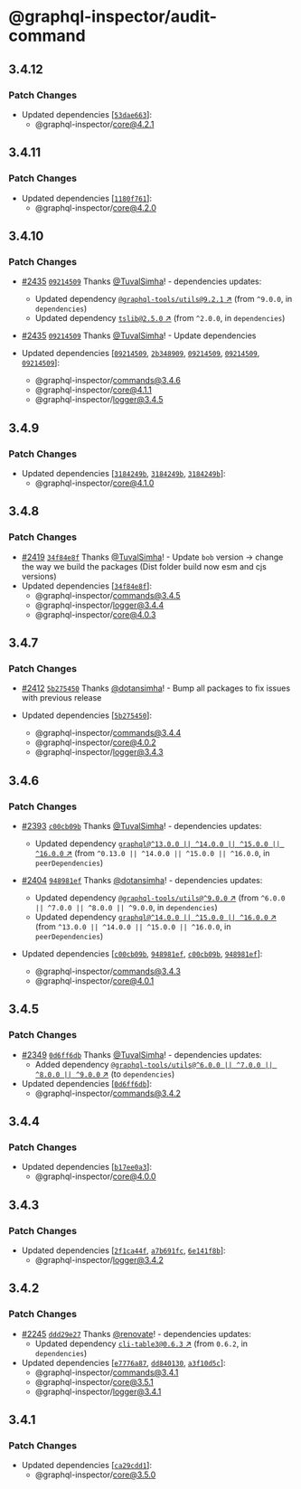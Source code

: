 # @graphql-inspector/audit-command

## 3.4.12

### Patch Changes

- Updated dependencies
  [[`53dae663`](https://github.com/kamilkisiela/graphql-inspector/commit/53dae6636ef99d35ba2d4606b5000580983c9230)]:
  - @graphql-inspector/core@4.2.1

## 3.4.11

### Patch Changes

- Updated dependencies
  [[`1180f761`](https://github.com/kamilkisiela/graphql-inspector/commit/1180f7614f2cf8c68410be07e1a7615c8bb83625)]:
  - @graphql-inspector/core@4.2.0

## 3.4.10

### Patch Changes

- [#2435](https://github.com/kamilkisiela/graphql-inspector/pull/2435)
  [`09214509`](https://github.com/kamilkisiela/graphql-inspector/commit/09214509bf938cfc9472288d08cea92cad116857)
  Thanks [@TuvalSimha](https://github.com/TuvalSimha)! - dependencies updates:

  - Updated dependency
    [`@graphql-tools/utils@9.2.1` ↗︎](https://www.npmjs.com/package/@graphql-tools/utils/v/9.2.1)
    (from `^9.0.0`, in `dependencies`)
  - Updated dependency [`tslib@2.5.0` ↗︎](https://www.npmjs.com/package/tslib/v/2.5.0) (from
    `^2.0.0`, in `dependencies`)

- [#2435](https://github.com/kamilkisiela/graphql-inspector/pull/2435)
  [`09214509`](https://github.com/kamilkisiela/graphql-inspector/commit/09214509bf938cfc9472288d08cea92cad116857)
  Thanks [@TuvalSimha](https://github.com/TuvalSimha)! - Update dependencies

- Updated dependencies
  [[`09214509`](https://github.com/kamilkisiela/graphql-inspector/commit/09214509bf938cfc9472288d08cea92cad116857),
  [`2b348909`](https://github.com/kamilkisiela/graphql-inspector/commit/2b348909abfe41a2fc45555d37c7e6f3d94e94b7),
  [`09214509`](https://github.com/kamilkisiela/graphql-inspector/commit/09214509bf938cfc9472288d08cea92cad116857),
  [`09214509`](https://github.com/kamilkisiela/graphql-inspector/commit/09214509bf938cfc9472288d08cea92cad116857),
  [`09214509`](https://github.com/kamilkisiela/graphql-inspector/commit/09214509bf938cfc9472288d08cea92cad116857)]:
  - @graphql-inspector/commands@3.4.6
  - @graphql-inspector/core@4.1.1
  - @graphql-inspector/logger@3.4.5

## 3.4.9

### Patch Changes

- Updated dependencies
  [[`3184249b`](https://github.com/kamilkisiela/graphql-inspector/commit/3184249bc3a912ca04e934efd0fb5b978eb95ce7),
  [`3184249b`](https://github.com/kamilkisiela/graphql-inspector/commit/3184249bc3a912ca04e934efd0fb5b978eb95ce7),
  [`3184249b`](https://github.com/kamilkisiela/graphql-inspector/commit/3184249bc3a912ca04e934efd0fb5b978eb95ce7)]:
  - @graphql-inspector/core@4.1.0

## 3.4.8

### Patch Changes

- [#2419](https://github.com/kamilkisiela/graphql-inspector/pull/2419)
  [`34f84e8f`](https://github.com/kamilkisiela/graphql-inspector/commit/34f84e8f58a083f56d2d049a3b865d4fdfa468bc)
  Thanks [@TuvalSimha](https://github.com/TuvalSimha)! - Update `bob` version -> change the way we
  build the packages (Dist folder build now esm and cjs versions)
- Updated dependencies
  [[`34f84e8f`](https://github.com/kamilkisiela/graphql-inspector/commit/34f84e8f58a083f56d2d049a3b865d4fdfa468bc)]:
  - @graphql-inspector/commands@3.4.5
  - @graphql-inspector/logger@3.4.4
  - @graphql-inspector/core@4.0.3

## 3.4.7

### Patch Changes

- [#2412](https://github.com/kamilkisiela/graphql-inspector/pull/2412)
  [`5b275450`](https://github.com/kamilkisiela/graphql-inspector/commit/5b2754500d44771582310822fce629bb44d56528)
  Thanks [@dotansimha](https://github.com/dotansimha)! - Bump all packages to fix issues with
  previous release

- Updated dependencies
  [[`5b275450`](https://github.com/kamilkisiela/graphql-inspector/commit/5b2754500d44771582310822fce629bb44d56528)]:
  - @graphql-inspector/commands@3.4.4
  - @graphql-inspector/core@4.0.2
  - @graphql-inspector/logger@3.4.3

## 3.4.6

### Patch Changes

- [#2393](https://github.com/kamilkisiela/graphql-inspector/pull/2393)
  [`c00cb09b`](https://github.com/kamilkisiela/graphql-inspector/commit/c00cb09b8576efe13745300456679bda0b2675aa)
  Thanks [@TuvalSimha](https://github.com/TuvalSimha)! - dependencies updates:

  - Updated dependency
    [`graphql@^13.0.0 || ^14.0.0 || ^15.0.0 || ^16.0.0` ↗︎](https://www.npmjs.com/package/graphql/v/13.0.0)
    (from `^0.13.0 || ^14.0.0 || ^15.0.0 || ^16.0.0`, in `peerDependencies`)

- [#2404](https://github.com/kamilkisiela/graphql-inspector/pull/2404)
  [`948981ef`](https://github.com/kamilkisiela/graphql-inspector/commit/948981ef61f2c72e31db982f2547f7ef6b9b48f8)
  Thanks [@dotansimha](https://github.com/dotansimha)! - dependencies updates:
  - Updated dependency
    [`@graphql-tools/utils@^9.0.0` ↗︎](https://www.npmjs.com/package/@graphql-tools/utils/v/9.0.0)
    (from `^6.0.0 || ^7.0.0 || ^8.0.0 || ^9.0.0`, in `dependencies`)
  - Updated dependency
    [`graphql@^14.0.0 || ^15.0.0 || ^16.0.0` ↗︎](https://www.npmjs.com/package/graphql/v/14.0.0)
    (from `^13.0.0 || ^14.0.0 || ^15.0.0 || ^16.0.0`, in `peerDependencies`)
- Updated dependencies
  [[`c00cb09b`](https://github.com/kamilkisiela/graphql-inspector/commit/c00cb09b8576efe13745300456679bda0b2675aa),
  [`948981ef`](https://github.com/kamilkisiela/graphql-inspector/commit/948981ef61f2c72e31db982f2547f7ef6b9b48f8),
  [`c00cb09b`](https://github.com/kamilkisiela/graphql-inspector/commit/c00cb09b8576efe13745300456679bda0b2675aa),
  [`948981ef`](https://github.com/kamilkisiela/graphql-inspector/commit/948981ef61f2c72e31db982f2547f7ef6b9b48f8)]:
  - @graphql-inspector/commands@3.4.3
  - @graphql-inspector/core@4.0.1

## 3.4.5

### Patch Changes

- [#2349](https://github.com/kamilkisiela/graphql-inspector/pull/2349)
  [`0d6ff6db`](https://github.com/kamilkisiela/graphql-inspector/commit/0d6ff6dbdfd51caffae30715bd66c77e7156a641)
  Thanks [@TuvalSimha](https://github.com/TuvalSimha)! - dependencies updates:
  - Added dependency
    [`@graphql-tools/utils@^6.0.0 || ^7.0.0 || ^8.0.0 || ^9.0.0` ↗︎](https://www.npmjs.com/package/@graphql-tools/utils/v/6.0.0)
    (to `dependencies`)
- Updated dependencies
  [[`0d6ff6db`](https://github.com/kamilkisiela/graphql-inspector/commit/0d6ff6dbdfd51caffae30715bd66c77e7156a641)]:
  - @graphql-inspector/commands@3.4.2

## 3.4.4

### Patch Changes

- Updated dependencies
  [[`b17ee0a3`](https://github.com/kamilkisiela/graphql-inspector/commit/b17ee0a380a7153bf4c0a1a23e5a725726e51d0f)]:
  - @graphql-inspector/core@4.0.0

## 3.4.3

### Patch Changes

- Updated dependencies
  [[`2f1ca44f`](https://github.com/kamilkisiela/graphql-inspector/commit/2f1ca44f9283aee6c35feb95d384c1bf8e71cfb9),
  [`a7b691fc`](https://github.com/kamilkisiela/graphql-inspector/commit/a7b691fcce2545b9369c88b53f067216053fe2e1),
  [`6e141f8b`](https://github.com/kamilkisiela/graphql-inspector/commit/6e141f8ba332347f4804bc06df764cb263163ef3)]:
  - @graphql-inspector/logger@3.4.2

## 3.4.2

### Patch Changes

- [#2245](https://github.com/kamilkisiela/graphql-inspector/pull/2245)
  [`ddd29e27`](https://github.com/kamilkisiela/graphql-inspector/commit/ddd29e270974d26aa15d4939656eeae43f6dba33)
  Thanks [@renovate](https://github.com/apps/renovate)! - dependencies updates:
  - Updated dependency [`cli-table3@0.6.3` ↗︎](https://www.npmjs.com/package/cli-table3/v/0.6.3)
    (from `0.6.2`, in `dependencies`)
- Updated dependencies
  [[`e7776a87`](https://github.com/kamilkisiela/graphql-inspector/commit/e7776a87b540af5f72b4b234cf84c9f8e3108378),
  [`dd840130`](https://github.com/kamilkisiela/graphql-inspector/commit/dd8401300512497adb4301e1f2004865941b132f),
  [`a3f10d5c`](https://github.com/kamilkisiela/graphql-inspector/commit/a3f10d5c675b8394ca6617afae43df70fe9e2d94)]:
  - @graphql-inspector/commands@3.4.1
  - @graphql-inspector/core@3.5.1
  - @graphql-inspector/logger@3.4.1

## 3.4.1

### Patch Changes

- Updated dependencies
  [[`ca29cdd1`](https://github.com/kamilkisiela/graphql-inspector/commit/ca29cdd11287c44480f1f06d8577f4f1ee1a5d96)]:
  - @graphql-inspector/core@3.5.0
